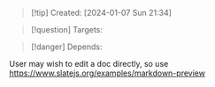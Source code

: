
>[!tip] Created: [2024-01-07 Sun 21:34]

>[!question] Targets: 

>[!danger] Depends: 

User may wish to edit a doc directly, so use https://www.slatejs.org/examples/markdown-preview